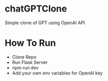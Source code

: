 # chatGPTClone
Simple clone of GPT using OpenAI API

# How To Run
- Clone Repo
- Run Flask Server
- npm run dev
- Add your own env variables for OpenAI key
